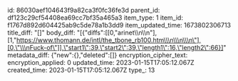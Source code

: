 id: 86030aef104643f9a82ca3f0fc36fe3d
parent_id: df123c29cf54408ea69cc7bf35a465a3
item_type: 1
item_id: f1767d892d604425ab9c5de78a1b3dd9
item_updated_time: 1673802306713
title_diff: "[]"
body_diff: "[{\"diffs\":[[0,\"arinet\\\n\\\n\"],[1,\"https://www.thomann.de/intl/the_tbone_rb100.htm\\\n\\\n\\\n\"],[0,\"\\\nFuck-of\"]],\"start1\":39,\"start2\":39,\"length1\":16,\"length2\":66}]"
metadata_diff: {"new":{},"deleted":[]}
encryption_cipher_text: 
encryption_applied: 0
updated_time: 2023-01-15T17:05:12.067Z
created_time: 2023-01-15T17:05:12.067Z
type_: 13